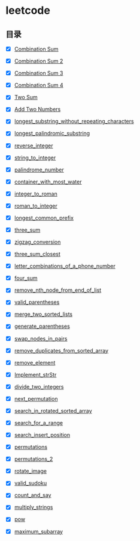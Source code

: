 # leetcode

## 目录

- [x] [Combination Sum](doc/combination_sum.md)


- [x] [Combination Sum 2](doc/combination_sum_2.md)
- [x] [Combination Sum 3](doc/combination_sum_3.md)
- [x] [Combination Sum 4](doc/combination_sum_4.md)


- [x] [Two Sum](doc/TwoSum.md)
- [x] [Add Two Numbers](doc/AddTwoNumbers.md)
- [x] [longest_substring_without_repeating_characters](doc/longest_substring_without_repeating_characters.md)
- [x] [longest_palindromic_substring](doc/longest_palindromic_substring.md)
- [x] [reverse_integer](doc/reverse_integer.md)
- [x] [string_to_integer](doc/string_to_integer.md)
- [x] [palindrome_number](doc/palindrome_number.md)
- [x] [container_with_most_water](doc/container_with_most_water.md)
- [x] [integer_to_roman](doc/integer_to_roman.md)
- [x] [roman_to_integer](doc/roman_to_integer.md)
- [x] [longest_common_prefix](doc/longest_common_prefix.md)
- [x] [three_sum](doc/three_sum.md)
- [x] [zigzag_conversion](doc/zigzag_conversion.md)


- [x] [three_sum_closest](doc/three_sum_closest.md)
- [x] [letter_combinations_of_a_phone_number](doc/letter_combinations_of_a_phone_number.md)
- [x] [four_sum](doc/four_sum.md)
- [x] [remove_nth_node_from_end_of_list](doc/remove_nth_node_from_end_of_list.md)
- [x] [valid_parentheses](doc/valid_parentheses.md)
- [x] [merge_two_sorted_lists](doc/merge_two_sorted_lists.md)
- [x] [generate_parentheses](doc/generate_parentheses.md)
- [x] [swap_nodes_in_pairs](doc/swap_nodes_in_pairs.md)
- [x] [remove_duplicates_from_sorted_array](doc/remove_duplicates_from_sorted_array.md)
- [x] [remove_element](doc/remove_element.md)
- [x] [Implement_strStr](doc/Implement_strStr.md)
- [x] [divide_two_integers](doc/divide_two_integers.md)
- [x] [next_permutation](doc/next_permutation.md)
- [x] [search_in_rotated_sorted_array](doc/search_in_rotated_sorted_array.md)
- [x] [search_for_a_range](doc/search_for_a_range.md)
- [x] [search_insert_position](doc/search_insert_position.md)
- [x] [permutations](doc/permutations.md)
- [x] [permutations_2](doc/permutations_2.md)
- [x] [rotate_image](doc/rotate_image.md)
- [x] [valid_sudoku](doc/valid_sudoku.md)
- [x] [count_and_say](doc/count_and_say.md)
- [x] [multiply_strings](doc/multiply_strings.md)
- [x] [pow](doc/pow.md)
- [x] [maximum_subarray](doc/maximum_subarray.md)



